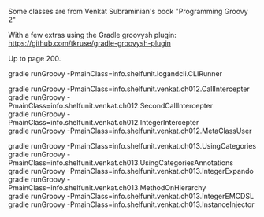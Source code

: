 Some classes are from Venkat Subraminian's book "Programming Groovy 2"   

With a few extras using the Gradle groovysh plugin:
https://github.com/tkruse/gradle-groovysh-plugin

Up to page 200.    

gradle runGroovy -PmainClass=info.shelfunit.logandcli.CLIRunner    

gradle runGroovy -PmainClass=info.shelfunit.venkat.ch012.CallIntercepter     
gradle runGroovy -PmainClass=info.shelfunit.venkat.ch012.SecondCallIntercepter     
gradle runGroovy -PmainClass=info.shelfunit.venkat.ch012.IntegerIntercepter         
gradle runGroovy -PmainClass=info.shelfunit.venkat.ch012.MetaClassUser   

gradle runGroovy -PmainClass=info.shelfunit.venkat.ch013.UsingCategories     
gradle runGroovy -PmainClass=info.shelfunit.venkat.ch013.UsingCategoriesAnnotations     
gradle runGroovy -PmainClass=info.shelfunit.venkat.ch013.IntegerExpando     
gradle runGroovy -PmainClass=info.shelfunit.venkat.ch013.MethodOnHierarchy     
gradle runGroovy -PmainClass=info.shelfunit.venkat.ch013.IntegerEMCDSL     
gradle runGroovy -PmainClass=info.shelfunit.venkat.ch013.InstanceInjector     



